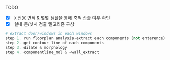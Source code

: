 TODO

- [x] <W> `X` 전용 면적 & 몇몇 샘플을 통해 축척 산출 여부 확인
- [x] <W> 실내 문/샷시 검출 알고리즘 구상

```python
# extract door/windows in each windows
step 1. run floorplan analysis-extract each components (not enterence)
step 2. get contour line of each components
step 3. dilate & morphology
step 4. componentline_mol & ~wall_extract
```